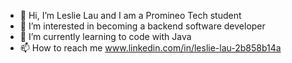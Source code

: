 - 👋 Hi, I’m Leslie Lau and I am a Promineo Tech student
- 👀 I’m interested in becoming a backend software developer
- 🌱 I’m currently learning to code with Java
- 📫 How to reach me www.linkedin.com/in/leslie-lau-2b858b14a

<!---
ldlau/ldlau is a ✨ special ✨ repository because its `README.md` (this file) appears on your GitHub profile.
You can click the Preview link to take a look at your changes.
--->
